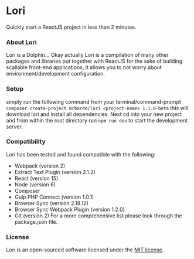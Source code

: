 # Lori
Quickly start a ReactJS project in less than 2 minutes.

### About Lori
Lori is a Dolphin... Okay actually Lori is a compilation of many other packages and libraries put together with ReactJS for the sake of building scallable front-end applications, it allows you to not worry about environment/development configuration.

### Setup
simply run the following command from your terminal/command-prompt `composer create-project mrbarde/lori <project-name> 1.1.0-beta` this will download lori and install all dependencies.
Next cd into your new project and from within the root directory run `npm run dev` to start the development server.

### Compatibility
Lori has been tested and found compatible with the following:
- Webpack (version 2)
- Extract Text Plugin (version 2.1.2)
- React (version 15)
- Node (version 6)
- Composer
- Gulp PHP Connect (version 1.0.1)
- Browser Sync (version 2.18.12)
- Browser Sync Webpack Plugin (version 1.2.0)
- Git (version 2)
For a more comprehensive list please look through the package.json file.

### License

Lori is an open-sourced software licensed under the [MIT license](http://opensource.org/licenses/MIT).